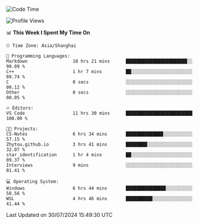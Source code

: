 <!--START_SECTION:waka-->
![Code Time](http://img.shields.io/badge/Code%20Time-1%2C877%20hrs%2048%20mins-blue)

![Profile Views](http://img.shields.io/badge/Profile%20Views-5-blue)

📊 **This Week I Spent My Time On** 

```text
🕑︎ Time Zone: Asia/Shanghai

💬 Programming Languages: 
Markdown                 10 hrs 21 mins      ███████████████████████░░   90.09 % 
C++                      1 hr 7 mins         ██░░░░░░░░░░░░░░░░░░░░░░░   09.74 % 
C                        0 secs              ░░░░░░░░░░░░░░░░░░░░░░░░░   00.12 % 
Other                    0 secs              ░░░░░░░░░░░░░░░░░░░░░░░░░   00.05 % 

🔥 Editors: 
VS Code                  11 hrs 30 mins      █████████████████████████   100.00 % 

🐱‍💻 Projects: 
CS-Notes                 6 hrs 34 mins       ██████████████░░░░░░░░░░░   57.15 % 
Zhytou.github.io         3 hrs 41 mins       ████████░░░░░░░░░░░░░░░░░   32.07 % 
star_identification      1 hr 4 mins         ██░░░░░░░░░░░░░░░░░░░░░░░   09.37 % 
Interviews               9 mins              ░░░░░░░░░░░░░░░░░░░░░░░░░   01.41 % 

💻 Operating System: 
Windows                  6 hrs 44 mins       ███████████████░░░░░░░░░░   58.56 % 
WSL                      4 hrs 46 mins       ██████████░░░░░░░░░░░░░░░   41.44 % 
```


 Last Updated on 30/07/2024 15:49:30 UTC
<!--END_SECTION:waka-->
